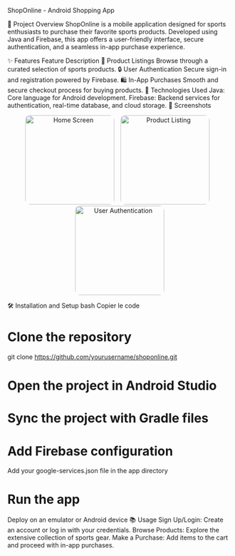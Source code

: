 ShopOnline - Android Shopping App
 
 

🛒 Project Overview
ShopOnline is a mobile application designed for sports enthusiasts to purchase their favorite sports products. Developed using Java and Firebase, this app offers a user-friendly interface, secure authentication, and a seamless in-app purchase experience.

✨ Features
Feature	Description
🏀 Product Listings	Browse through a curated selection of sports products.
🔒 User Authentication	Secure sign-in and registration powered by Firebase.
🛍️ In-App Purchases	Smooth and secure checkout process for buying products.
🚀 Technologies Used
Java: Core language for Android development.
Firebase: Backend services for authentication, real-time database, and cloud storage.
📸 Screenshots
<p align="center">
  <img src="login.png" alt="Home Screen" width="200" style="border-radius: 10px; margin-right: 10px;">
  <img src="admin.png" alt="Product Listing" width="200" style="border-radius: 10px; margin-right: 10px;">
  <img src="welcome.png" alt="User Authentication" width="200" style="border-radius: 10px;">
</p>

🛠️ Installation and Setup
bash
Copier le code
# Clone the repository
git clone https://github.com/yourusername/shoponline.git

# Open the project in Android Studio

# Sync the project with Gradle files

# Add Firebase configuration
Add your google-services.json file in the app directory

# Run the app
Deploy on an emulator or Android device
📚 Usage
Sign Up/Login: Create an account or log in with your credentials.
Browse Products: Explore the extensive collection of sports gear.
Make a Purchase: Add items to the cart and proceed with in-app purchases.
